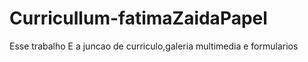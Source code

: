 # Curricullum-fatimaZaidaPapel
Esse trabalho E a juncao de curriculo,galeria multimedia e formularios
